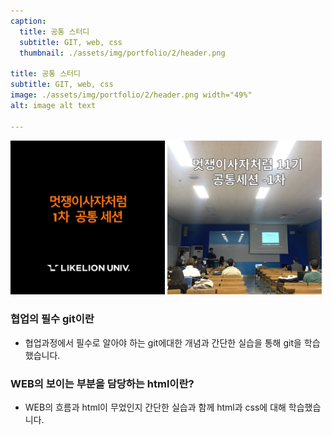 ```yaml
---
caption:
  title: 공통 스터디
  subtitle: GIT, web, css
  thumbnail: ./assets/img/portfolio/2/header.png
  
title: 공통 스터디
subtitle: GIT, web, css
image: ./assets/img/portfolio/2/header.png width="49%"
alt: image alt text

---
```

<p>
  <img src="./assets/img/portfolio/2/img1.png" width="49%">
  <img src="./assets/img/portfolio/2/img2.png" width="49%">
</p>

### 협업의 필수 git이란
- 협업과정에서 필수로 알아야 하는 git에대한 개념과 간단한 실습을 통해 git을 학습했습니다.

### WEB의 보이는 부분을 담당하는 html이란?
- WEB의 흐름과 html이 무었인지 간단한 실습과 함께 html과 css에 대해 학습했습니다.